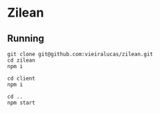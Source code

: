 # Zilean

## Running

```
git clone git@github.com:vieiralucas/zilean.git
cd zilean
npm i

cd client
npm i

cd ..
npm start
```
